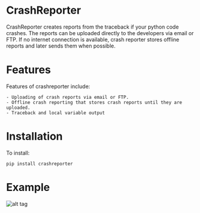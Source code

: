 CrashReporter
=========

CrashReporter creates reports from the traceback if your python code crashes. The reports can be uploaded directly
to the developers via email or FTP. If no internet connection is available, crash reporter stores offline reports and
later sends them when possible.


Features
========
Features of crashreporter include:

    - Uploading of crash reports via email or FTP.
    - Offline crash reporting that stores crash reports until they are uploaded.
    - Traceback and local variable output


Installation
============
To install:
    
    pip install crashreporter
    
Example
=======

![alt tag](https://raw.github.com/lobocv/crashreporter/readme/example.png)